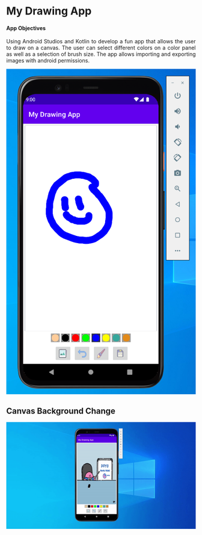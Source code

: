 # My Drawing App

#### App Objectives

<p align="justify">
Using Android Studios and Kotlin to develop a fun app that allows the user to draw on a canvas.
The user can select different colors on a color panel as well as a selection of brush size.
The app allows importing and exporting images with android permissions.
</p>

![Drawing App Image Canvas](https://github.com/twlai251/My-Drawing-App/blob/main/app/src/main/res/drawable/Capture.PNG)


## Canvas Background Change

![Drawing App Demo](https://github.com/twlai251/My-Drawing-App/blob/main/drawing_app.gif)

